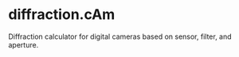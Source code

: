 # diffraction.cAm

Diffraction calculator for digital cameras based on sensor, filter, and aperture.
